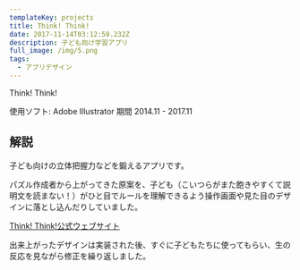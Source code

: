 ```yaml
---
templateKey: projects
title: Think! Think!
date: 2017-11-14T03:12:59.232Z
description: 子ども向け学習アプリ
full_image: /img/5.png
tags:
  - アプリデザイン
---
```

Think! Think!

使用ソフト: Adobe Illustrator
期間 2014.11 - 2017.11

## 解説

子ども向けの立体把握力などを鍛えるアプリです。

パズル作成者から上がってきた原案を、子ども（こいつらがまた飽きやすくて説明文を読まない！）がひと目でルールを理解できるよう操作画面や見た目のデザインに落とし込んだりしていました。

[Think! Think!公式ウェブサイト](http://think2app.hanamarulab.com)

出来上がったデザインは実装された後、すぐに子どもたちに使ってもらい、生の反応を見ながら修正を繰り返しました。
